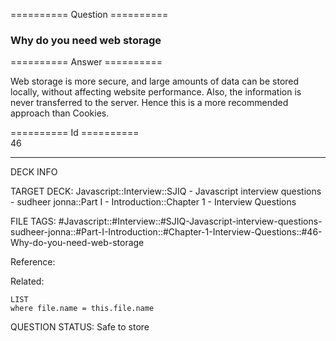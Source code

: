 ========== Question ==========  

### Why do you need web storage  

========== Answer ==========  

Web storage is more secure, and large amounts of data can be stored locally, without affecting website performance. Also, the information is never transferred to the server. Hence this is a more recommended approach than Cookies.

========== Id ==========  
46

---

DECK INFO

TARGET DECK: Javascript::Interview::SJIQ - Javascript interview questions - sudheer jonna::Part I - Introduction::Chapter 1 - Interview Questions

FILE TAGS: #Javascript::#Interview::#SJIQ-Javascript-interview-questions-sudheer-jonna::#Part-I-Introduction::#Chapter-1-Interview-Questions::#46-Why-do-you-need-web-storage

Reference:

Related:

```dataview
LIST
where file.name = this.file.name
```

QUESTION STATUS: Safe to store
